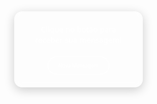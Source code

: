 <html lang="pt-BR">
<head>
  <meta charset="UTF-8" />
  <meta name="viewport" content="width=device-width, initial-scale=1.0"/>
  <title>Mensagem Motivacional</title>
  <style>
    * {
      box-sizing: border-box;
      font-family: 'Segoe UI', sans-serif;
      margin: 0;
      padding: 0;
    }

    body {
      height: 100vh;
      background: linear-gradient(-45deg, #ff9a9e, #fad0c4, #fbc2eb, #a1c4fd);
      background-size: 400% 400%;
      animation: gradientBG 15s ease infinite;
      display: flex;
      align-items: center;
      justify-content: center;
      overflow: hidden;
    }

    @keyframes gradientBG {
      0% { background-position: 0% 50%; }
      50% { background-position: 100% 50%; }
      100% { background-position: 0% 50%; }
    }

    .card {
      background: rgba(255, 255, 255, 0.15);
      padding: 2.5rem;
      border-radius: 25px;
      box-shadow: 0 8px 32px rgba(0, 0, 0, 0.2);
      backdrop-filter: blur(10px);
      -webkit-backdrop-filter: blur(10px);
      max-width: 450px;
      text-align: center;
      color: white;
      animation: float 6s ease-in-out infinite;
    }

    @keyframes float {
      0%, 100% { transform: translateY(0); }
      50% { transform: translateY(-10px); }
    }

    .message {
      font-size: 1.5rem;
      margin-bottom: 2rem;
      min-height: 70px;
      transition: opacity 0.5s ease;
    }

    button {
      padding: 1rem 2rem;
      background-color: rgba(255, 255, 255, 0.2);
      color: #fff;
      border: 2px solid white;
      border-radius: 50px;
      font-size: 1rem;
      cursor: pointer;
      transition: background-color 0.3s, transform 0.2s;
    }

    button:hover {
      background-color: rgba(255, 255, 255, 0.4);
      transform: scale(1.05);
    }

    /* Partículas decorativas */
    .particles {
      position: absolute;
      width: 100%;
      height: 100%;
      pointer-events: none;
      overflow: hidden;
    }

    .particles span {
      position: absolute;
      display: block;
      width: 8px;
      height: 8px;
      background: rgba(255, 255, 255, 0.4);
      border-radius: 50%;
      animation: floatParticle 10s linear infinite;
      top: 100%;
    }

    @keyframes floatParticle {
      0% {
        transform: translateY(0) scale(1);
        opacity: 1;
      }
      100% {
        transform: translateY(-120vh) scale(0.5);
        opacity: 0;
      }
    }
  </style>
</head>
<body>

  <div class="particles">
    <!-- 20 partículas -->
    <span style="left: 10%; animation-delay: 0s;"></span>
    <span style="left: 25%; animation-delay: 2s;"></span>
    <span style="left: 40%; animation-delay: 4s;"></span>
    <span style="left: 55%; animation-delay: 6s;"></span>
    <span style="left: 70%; animation-delay: 1s;"></span>
    <span style="left: 85%; animation-delay: 3s;"></span>
    <span style="left: 15%; animation-delay: 5s;"></span>
    <span style="left: 30%; animation-delay: 7s;"></span>
    <span style="left: 45%; animation-delay: 2s;"></span>
    <span style="left: 60%; animation-delay: 8s;"></span>
    <span style="left: 75%; animation-delay: 4s;"></span>
    <span style="left: 90%; animation-delay: 6s;"></span>
    <span style="left: 20%; animation-delay: 1s;"></span>
    <span style="left: 35%; animation-delay: 3s;"></span>
    <span style="left: 50%; animation-delay: 5s;"></span>
    <span style="left: 65%; animation-delay: 7s;"></span>
    <span style="left: 80%; animation-delay: 9s;"></span>
    <span style="left: 95%; animation-delay: 0.5s;"></span>
    <span style="left: 5%; animation-delay: 2.5s;"></span>
    <span style="left: 88%; animation-delay: 1.8s;"></span>
  </div>

  <div class="card">
    <div class="message" id="message">
      Clique no botão para receber sua mensagem!
    </div>
    <button onclick="showMessage()">Nova Mensagem</button>
  </div>

  <script>
    const messages = [
      "Acredite em você — todos os dias!",
      "Grandes coisas levam tempo. Não desista.",
      "Você é capaz de realizar o que sonha.",
      "Seja luz, mesmo nos dias nublados.",
      "A força está em continuar, mesmo com medo.",
      "Hoje é o primeiro dia do resto da sua vitória.",
      "Permita-se brilhar. O mundo precisa da sua luz.",
      "O impossível só existe até alguém provar o contrário."
    ];

    function showMessage() {
      const msgElement = document.getElementById("message");
      msgElement.style.opacity = 0;

      setTimeout(() => {
        const randomIndex = Math.floor(Math.random() * messages.length);
        msgElement.textContent = messages[randomIndex];
        msgElement.style.opacity = 1;
      }, 500);
    }
  </script>

</body>
</html>

